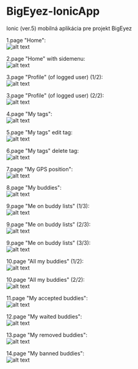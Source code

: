 # BigEyez-IonicApp
Ionic (ver.5) mobilná aplikácia pre projekt BigEyez

1.page "Home":<br/>
![alt text](https://github.com/JurajChovan/BigEyez-IonicApp/blob/master/screenshots/20210330-home.PNG)

2.page "Home" with sidemenu:<br/>
![alt text](https://github.com/JurajChovan/BigEyez-IonicApp/blob/master/screenshots/20210330-sidemenu.PNG)

3.page "Profile" (of logged user) (1/2):<br/>
![alt text](https://github.com/JurajChovan/BigEyez-IonicApp/blob/master/screenshots/20210330-myprofile_01.PNG)

3.page "Profile" (of logged user) (2/2):<br/>
![alt text](https://github.com/JurajChovan/BigEyez-IonicApp/blob/master/screenshots/20210330-myprofile_02.PNG)

4.page "My tags":<br/>
![alt text](https://github.com/JurajChovan/BigEyez-IonicApp/blob/master/screenshots/20210330-mytags.PNG)

5.page "My tags" edit tag:<br/>
![alt text](https://github.com/JurajChovan/BigEyez-IonicApp/blob/master/screenshots/20210330-mytags-edit.PNG)

6.page "My tags" delete tag:<br/>
![alt text](https://github.com/JurajChovan/BigEyez-IonicApp/blob/master/screenshots/20210330-mytags-delete.PNG)

7.page "My GPS position":<br/>
![alt text](https://github.com/JurajChovan/BigEyez-IonicApp/blob/master/screenshots/20210330-myposition.PNG)

8.page "My buddies":<br/>
![alt text](https://github.com/JurajChovan/BigEyez-IonicApp/blob/master/screenshots/20210330-mybuddies.PNG)

9.page "Me on buddy lists" (1/3):<br/>
![alt text](https://github.com/JurajChovan/BigEyez-IonicApp/blob/master/screenshots/20210330-meonlists.PNG)

9.page "Me on buddy lists" (2/3):<br/>
![alt text](https://github.com/JurajChovan/BigEyez-IonicApp/blob/master/screenshots/20210330-meonlists_02.PNG)

9.page "Me on buddy lists" (3/3):<br/>
![alt text](https://github.com/JurajChovan/BigEyez-IonicApp/blob/master/screenshots/20210330-meonlists_03.PNG)

10.page "All my buddies" (1/2):<br/>
![alt text](https://github.com/JurajChovan/BigEyez-IonicApp/blob/master/screenshots/20210330-allmybuddies.PNG)

10.page "All my buddies" (2/2):<br/>
![alt text](https://github.com/JurajChovan/BigEyez-IonicApp/blob/master/screenshots/20210330-allmybuddies_02.PNG)

11.page "My accepted buddies":<br/>
![alt text](https://github.com/JurajChovan/BigEyez-IonicApp/blob/master/screenshots/20210330-accepted.PNG)

12.page "My waited buddies":<br/>
![alt text](https://github.com/JurajChovan/BigEyez-IonicApp/blob/master/screenshots/20210330-waited.PNG)

13.page "My removed buddies":<br/>
![alt text](https://github.com/JurajChovan/BigEyez-IonicApp/blob/master/screenshots/20210330-removed.PNG)

14.page "My banned buddies":<br/>
![alt text](https://github.com/JurajChovan/BigEyez-IonicApp/blob/master/screenshots/20210330-banned.PNG)
